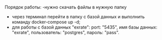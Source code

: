 Порядок работы:
-нужно скачать файлы в нужную папку
- через терминал перейти в папку с базой данных и выполнить команду docker-compose up -d;
- для работы с базой данных "exrate":
port: "5435",
имя базы данных: "exrate",
пользователь: "postgres",
пароль: "pass".
